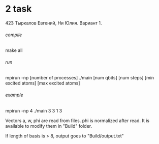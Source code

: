 # 2 task

423 Тыркалов Евгений, Ни Юлия. Вариант 1.

###### compile
make all

###### run
mpirun -np [number of processes] ./main [num qbits] [num steps] [min excited atoms] [max excited atoms]

###### example
mpirun -np 4 ./main 3 3 1 3

Vectors a, w, phi are read from files. phi is normalized after read. It is available to modify them in "Build" folder.

If length of basis is > 8, output goes to "Build/output.txt"
